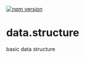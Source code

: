 [![npm version](https://badge.fury.io/js/data.structure.svg)](https://badge.fury.io/js/data.structure)

# data.structure
basic data structure
